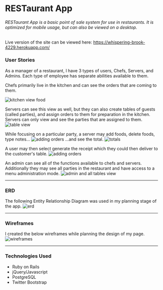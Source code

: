 # RESTaurant App

###### RESTaurant App is a basic point of sale system for use in restaurants. It is optimized for mobile usage, but can also be viewed on a desktop.

Live version of the site can be viewed here: https://whispering-brook-4229.herokuapp.com/


### User Stories
As a manager of a restaurant, I have 3 types of users, Chefs, Servers, and Admins. Each type of employee has separate abilities available to them.


Chefs primarily live in the kitchen and can see the orders that are coming to them.

![kitchen view food](/app/assets/images/chefview.png)

Servers can see this view as well, but they can also create tables of guests (called parties), and assign orders to them for preparation in the kitchen. Servers can only view and see the parties that are assigned to them.
![table view](/app/assets/images/tables.png)

While focusing on a particular party, a server may add foods, delete foods, type notes...
![adding orders](/app/assets/images/orders.png)
...and see the total.
![totals](/app/assets/images/total.png)


A user may then select generate the receipt which they could then deliver to the customer's table.
![adding orders](/app/assets/images/receipt.png)

An admin can see all of the functions available to chefs and servers. Additionally they may see all parties in the restaurant and have access to a menu administration mode.
![admin and all tables view](/app/assets/images/admin.png)


---

### ERD
The following Entity Relationship Diagram was used in my planning stage of the app.
![erd](/app/assets/images/erd.png)

---

### Wireframes
I created the below wireframes while planning the design of my page.
![wireframes](/app/assets/images/wireframe.png)

---
### Technologies Used
- Ruby on Rails
- jQuery/Javascript
- PostgreSQL
- Twitter Bootstrap
